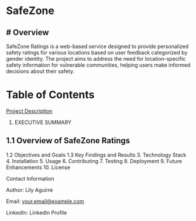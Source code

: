 # SafeZone


## # Overview


SafeZone Ratings is a web-based service designed to provide personalized safety ratings for various locations based on user feedback categorized by gender identity. The project aims to address the need for location-specific safety information for vulnerable communities, helping users make informed decisions about their safety.

# **Table of Contents**

 [Project Description](https://github.com/Lily-CS/SafeZone/tree/main/Project%20Introduction)
1. EXECUTIVE SUMMARY
## 1.1 Overview of SafeZone Ratings
  1.2 Objectives and Goals
  1.3 Key Findings and Results
3. Technology Stack
4. Installation
5. Usage
6. Contributing
7. Testing
8. Deployment
9. Future Enhancements
10. License

Contact Information

Author: Lily Aguirre

Email: your.email@example.com

LinkedIn: LinkedIn Profile